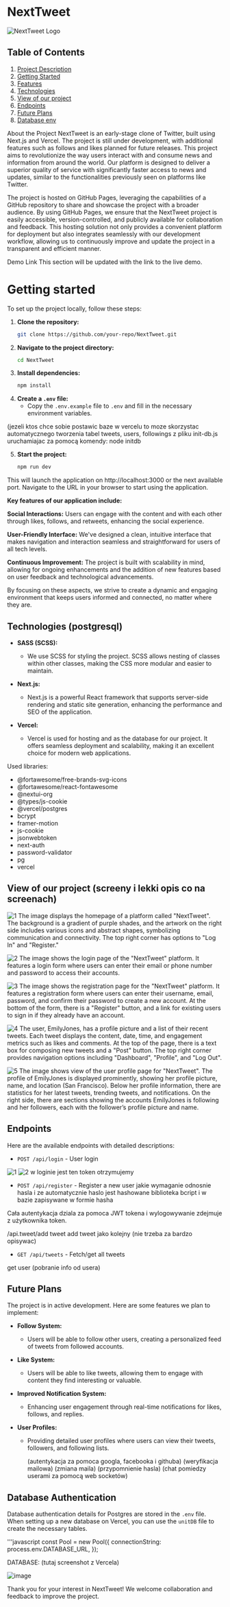 # NextTweet

![NextTweet Logo](path-to-your-logo.png)

## Table of Contents
1. [Project Description](#project-description)
2. [Getting Started](#getting-started)
3. [Features](#features)
4. [Technologies](#technologies)
5. [View of our project](#view-of-our-project)
6. [Endpoints](#endpoints)
7. [Future Plans](#future-plans)
8. [Database env](#database-env)
   
About the Project
NextTweet is an early-stage clone of Twitter, built using Next.js and Vercel. The project is still under development, with additional features such as follows and likes planned for future releases.
This project aims to revolutionize the way users interact with and consume news and information from around the world. Our platform is designed to deliver a superior quality of service with significantly faster access to news and updates, similar to the functionalities previously seen on platforms like Twitter.


The project is hosted on GitHub Pages, leveraging the capabilities of a GitHub repository to share and showcase the project with a broader audience. By using GitHub Pages, we ensure that the NextTweet project is easily accessible, version-controlled, and publicly available for collaboration and feedback. This hosting solution not only provides a convenient platform for deployment but also integrates seamlessly with our development workflow, allowing us to continuously improve and update the project in a transparent and efficient manner.


Demo Link
This section will be updated with the link to the live demo.

# Getting started
To set up the project locally, follow these steps:

1. **Clone the repository:**
    ```bash
    git clone https://github.com/your-repo/NextTweet.git
    ```
2. **Navigate to the project directory:**
    ```bash
    cd NextTweet
    ```
3. **Install dependencies:**
    ```bash
    npm install
    ```
4. **Create a `.env` file:**
    - Copy the `.env.example` file to `.env` and fill in the necessary environment variables.

  (jezeli ktos chce sobie postawic baze w vercelu to moze skorzystac automatycznego tworzenia tabel tweets, users, followings z pliku init-db.js uruchamiajac za pomocą komendy: node initdb
  
5. **Start the project:**
    ```bash
    npm run dev
    ```
This will launch the application on http://localhost:3000 or the next available port. Navigate to the URL in your browser to start using the application.



**Key features of our application include:**

**Social Interactions:** Users can engage with the content and with each other through likes, follows, and retweets, enhancing the social experience.

**User-Friendly Interface:** We've designed a clean, intuitive interface that makes navigation and interaction seamless and straightforward for users of all tech levels.

**Continuous Improvement:** The project is built with scalability in mind, allowing for ongoing enhancements and the addition of new features based on user feedback and technological advancements.

By focusing on these aspects, we strive to create a dynamic and engaging environment that keeps users informed and connected, no matter where they are.


## Technologies   (postgresql)

- **SASS (SCSS):**
  - We use SCSS for styling the project. SCSS allows nesting of classes within other classes, making the CSS more modular and easier to maintain.
  
- **Next.js:**
  - Next.js is a powerful React framework that supports server-side rendering and static site generation, enhancing the performance and SEO of the application.

- **Vercel:**
  - Vercel is used for hosting and as the database for our project. It offers seamless deployment and scalability, making it an excellent choice for modern web applications.


Used libraries:

- @fortawesome/free-brands-svg-icons
- @fortawesome/react-fontawesome
- @nextui-org
- @types/js-cookie
- @vercel/postgres
- bcrypt
- framer-motion
- js-cookie
- jsonwebtoken
- next-auth
- password-validator
- pg
- vercel



## View of our project  (screeny i lekki opis co na screenach)
![1](https://github.com/jakubzengota/nextTweet/assets/147444905/7435d2c0-be23-40d5-ab4b-6609e304dcd6)
The image displays the homepage of a platform called "NextTweet". The background is a gradient of purple shades, and the artwork on the right side includes various icons and abstract shapes, symbolizing communication and connectivity. The top right corner has options to "Log In" and "Register."

![2](https://github.com/jakubzengota/nextTweet/assets/147444905/0790482e-3cbc-4eb4-a554-cefaead62f6f)
The image shows the login page of the "NextTweet" platform. It features a login form where users can enter their email or phone number and password to access their accounts.


![3](https://github.com/jakubzengota/nextTweet/assets/147444905/64717da2-373b-4d39-91a5-183485d0223d)
The image shows the registration page for the "NextTweet" platform. It features a registration form where users can enter their username, email, password, and confirm their password to create a new account. At the bottom of the form, there is a "Register" button, and a link for existing users to sign in if they already have an account.


![4](https://github.com/jakubzengota/nextTweet/assets/147444905/ae1bd180-e239-4251-bcec-fb2e1ab1fe39)
The user, EmilyJones, has a profile picture and a list of their recent tweets. Each tweet displays the content, date, time, and engagement metrics such as likes and comments. At the top of the page, there is a text box for composing new tweets and a "Post" button. The top right corner provides navigation options including "Dashboard", "Profile", and "Log Out". 



![5](https://github.com/jakubzengota/nextTweet/assets/147444905/643ee8ca-8f80-4b67-a45f-35a89b62d4bf)
The image shows view of the user profile page for "NextTweet". The profile of EmilyJones is displayed prominently, showing her profile picture, name, and location (San Francisco). Below her profile information, there are statistics for her latest tweets, trending tweets, and notifications. On the right side, there are sections showing the accounts EmilyJones is following and her followers, each with the follower’s profile picture and name.



## Endpoints

Here are the available endpoints with detailed descriptions:

- `POST /api/login` - User login

![1](https://github.com/jakubzengota/nextTweet/assets/147444905/551f59e2-76f9-40d2-b66f-2257eff8f8da)
![2](https://github.com/jakubzengota/nextTweet/assets/147444905/89766320-683d-456a-97a1-0c043844d545)
w loginie jest ten token otrzymujemy

- `POST /api/register` - Register a new user
jakie wymaganie odnosnie hasla i ze automatycznie haslo jest hashowane biblioteka bcript i w bazie zapisywane w formie hasha


Cała autentykacja dziala za pomoca JWT tokena i wylogowywanie zdejmuje z użytkownika token.

/api.tweet/add tweet               add tweet jako kolejny (nie trzeba za bardzo opisywac)
  
- `GET /api/tweets` - Fetch/get all tweets

get user (pobranie info od usera)



## Future Plans

The project is in active development. Here are some features we plan to implement:

- **Follow System:**
  - Users will be able to follow other users, creating a personalized feed of tweets from followed accounts.
  
- **Like System:**
  - Users will be able to like tweets, allowing them to engage with content they find interesting or valuable.

- **Improved Notification System:**
  - Enhancing user engagement through real-time notifications for likes, follows, and replies.

- **User Profiles:**
  - Providing detailed user profiles where users can view their tweets, followers, and following lists.
 
    (autentykacja za pomoca googla, facebooka i githuba)
    (weryfikacja mailowa)
    (zmiana maila)
    (przypomnienie hasla)
    (chat pomiedzy userami za pomocą web socketów)


## Database Authentication

Database authentication details for Postgres are stored in the `.env` file. When setting up a new database on Vercel, you can use the `unitDB` file to create the necessary tables.

'''javascript
const Pool = new Pool({
    connectionString: process.env.DATABASE_URL,
});

DATABASE: (tutaj screenshot z Vercela)

![image](https://github.com/jakubzengota/nextTweet/assets/147444905/13c3390d-7c69-43a6-a140-3dfb0c17fef8)


Thank you for your interest in NextTweet! We welcome collaboration and feedback to improve the project.








